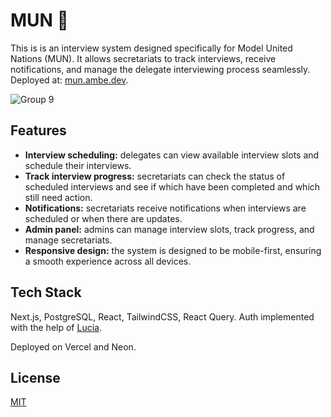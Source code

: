# MUN 🎤

This is is an interview system designed specifically for Model United Nations (MUN). It allows secretariats to track interviews, receive notifications, and manage the delegate interviewing process seamlessly. <br> Deployed at: [mun.ambe.dev](https://mun.ambe.dev/).

![Group 9](https://github.com/user-attachments/assets/6b5f1938-7c19-4003-868c-7030f29cc588)

## Features

- **Interview scheduling:** delegates can view available interview slots and schedule their interviews.
- **Track interview progress:** secretariats can check the status of scheduled interviews and see if which have been completed and which still need action.
- **Notifications:** secretariats receive notifications when interviews are scheduled or when there are updates.
- **Admin panel:** admins can manage interview slots, track progress, and manage secretariats.
- **Responsive design:** the system is designed to be mobile-first, ensuring a smooth experience across all devices.

## Tech Stack

Next.js, PostgreSQL, React, TailwindCSS, React Query. Auth implemented with the help of [Lucia](https://lucia-auth.com/).

Deployed on Vercel and Neon.

## License

[MIT](https://choosealicense.com/licenses/mit/)
